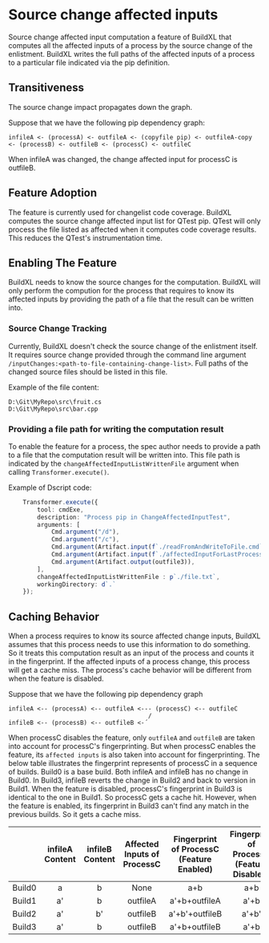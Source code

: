 # Source change affected inputs

Source change affected input computation a feature of BuildXL that computes all the affected inputs of a process by the source change of the enlistment. BuildXL writes the full paths of the affected inputs of a process to a particular file indicated via the pip definition.

## Transitiveness
The source change impact propagates down the graph.

Suppose that we have the following pip dependency graph:
```
infileA <- (processA) <- outfileA <- (copyfile pip) <- outfileA-copy <- (processB) <- outfileB <- (processC) <- outfileC                                                  
```
When infileA was changed, the change affected input for processC is outfileB.

## Feature Adoption
The feature is currently used for changelist code coverage. BuildXL computes the source change affected input list for QTest pip. QTest will only process the file listed as affected when it computes code coverage results. This reduces the QTest's instrumentation time.

## Enabling The Feature
BuildXL needs to know the source changes for the computation. BuildXL will only perform the compution for the process that requires to know its affected inputs by providing the path of a file that the result can be written into.

### Source Change Tracking
Currently, BuildXL doesn't check the source change of the enlistment itself. It requires source change provided through the command line argument `/inputChanges:<path-to-file-containing-change-list>`. Full paths of the changed source files should be listed in this file.

Example of the file content:
```
D:\Git\MyRepo\src\fruit.cs
D:\Git\MyRepo\src\bar.cpp
```
### Providing a file path for writing the computation result
To enable the feature for a process, the spec author needs to provide a path to a file that the computation result will be written into. This file path is indicated by the `changeAffectedInputListWrittenFile` argument when calling `Transformer.execute()`. 

Example of Dscript code:

```ts
    Transformer.execute({ 
        tool: cmdExe, 
        description: "Process pip in ChangeAffectedInputTest", 
        arguments: [ 
            Cmd.argument("/d"), 
            Cmd.argument("/c"), 
            Cmd.argument(Artifact.input(f`./readFromAndWriteToFile.cmd`)), 
            Cmd.argument(Artifact.input(f`./affectedInputForLastProcess.txt`)) 
            Cmd.argument(Artifact.output(outfile3)), 
        ], 
        changeAffectedInputListWrittenFile : p`./file.txt`, 
        workingDirectory: d`.` 
    });
```

## Caching Behavior
When a process requires to know its source affected change inputs, BuildXL assumes that this process needs to use this information to do something. So it treats this computation result as an input of the process and counts it in the fingerprint. If the affected inputs of a process change, this process will get a cache miss. The process's cache behavior will be different from when the feature is disabled.

Suppose that we have the following pip dependency graph
```
infileA <-- (processA) <-- outfileA <--- (processC) <-- outfileC   
                                       /
infileB <-- (processB) <-- outfileB <-´                           
```

When processC disables the feature, only `outfileA` and `outfileB` are taken into account for processC's fingerprinting. But when processC enables the feature, its `affected inputs` is also taken into account for fingerprinting. The below table illustrates the fingerprint represents of processC in a sequence of builds. Build0 is a base build. Both infileA and infileB has no change in Build0. In Build3, infileB reverts the change in Build2 and back to version in Build1. When the feature is disabled, processC's fingerprint in Build3 is identical to the one in Build1. So processC gets a cache hit. However, when the feature is enabled, its fingerprint in Build3 can't find any match in the previous builds. So it gets a cache miss.

|         | infileA Content | infileB Content| Affected Inputs of ProcessC |Fingerprint of ProcessC (Feature Enabled) | Fingerprint of ProcessC (Feature Disabled) | 
|---------|:---------------:|:--------------:|:---------------------------:|:----------------------------------------:|:------------------------------------------:|
| Build0  | a               |  b             |  None                       |a+b               |  a+b                  |
| Build1  | a'              |  b             |  outfileA                   |a'+b+outfileA     |  a'+b                 |
| Build2  | a'              |  b'            |  outfileB                   |a'+b'+outfileB    |  a'+b'                |
| Build3  | a'              |  b             |  outfileB                   |a'+b+outfileB     |  a'+b                 |


